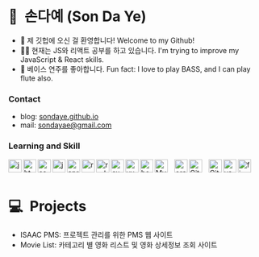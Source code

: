 # 🐳&nbsp;&nbsp;손다예 (Son Da Ye)

- 🍋 제 깃헙에 오신 걸 환영합니다! Welcome to my Github!
- 👩‍💻 현재는 JS와 리액트 공부를 하고 있습니다. I'm trying to improve my JavaScript & React skills.
- 🎸 베이스 연주를 좋아합니다. Fun fact: I love to play BASS, and I can play flute also.

### Contact 
- blog: [sondaye.github.io](https://sondaye.github.io)
- mail: sondayae@gmail.com

### Learning and Skill 
<img align="left" alt="java" width="26px" src="https://cdn.jsdelivr.net/gh/devicons/devicon/icons/java/java-original.svg" />
<img align="left" alt="html5" width="26px" src="https://cdn.jsdelivr.net/gh/devicons/devicon/icons/html5/html5-plain.svg" />     
<img align="left" alt="css3" width="26px" img src="https://cdn.jsdelivr.net/gh/devicons/devicon/icons/css3/css3-plain.svg" />          
<img align="left" alt="javascript" width="26px" src="https://cdn.jsdelivr.net/gh/devicons/devicon/icons/javascript/javascript-plain.svg" />
<img align="left" alt="spring" width="26px" src="https://cdn.jsdelivr.net/gh/devicons/devicon/icons/spring/spring-original.svg" />          
<img align="left" alt="react" width="26px" src="https://cdn.jsdelivr.net/gh/devicons/devicon/icons/react/react-original.svg" />
<img align="left" alt="redux" width="26px" src="https://cdn.jsdelivr.net/gh/devicons/devicon/icons/redux/redux-original.svg" />
<img align="left" alt="express" width="26px" src="https://cdn.jsdelivr.net/gh/devicons/devicon/icons/express/express-original.svg" />          
<img align="left" alt="vue" width="26px" src="https://cdn.jsdelivr.net/gh/devicons/devicon/icons/vuejs/vuejs-original.svg" />
<img align="left" alt="bootstrap" width="26px" src="https://cdn.jsdelivr.net/gh/devicons/devicon/icons/bootstrap/bootstrap-original.svg" />
<img align="left" alt="MySQL" width="26px" src="https://cdn.jsdelivr.net/gh/devicons/devicon/icons/mysql/mysql-original.svg" style="padding-right:10px;" />
<img align="left" alt="oracle" width="26px" src="https://cdn.jsdelivr.net/gh/devicons/devicon/icons/oracle/oracle-original.svg" />        
<img align="left" alt="Git" width="26px" src="https://cdn.jsdelivr.net/gh/devicons/devicon/icons/git/git-original.svg" style="padding-right:10px;" />
<img align="left" alt="GitHub" width="26px" src="https://cdn.jsdelivr.net/gh/devicons/devicon/icons/github/github-original.svg" />
<img align="left" alt="vscode" width="26px" src="https://cdn.jsdelivr.net/gh/devicons/devicon/icons/vscode/vscode-original.svg" />
<img align="left" alt="figma" width="26px" src="https://cdn.jsdelivr.net/gh/devicons/devicon/icons/figma/figma-original.svg" />

<br><br>

# 💻&nbsp;&nbsp;Projects

- ISAAC PMS: 프로젝트 관리를 위한 PMS 웹 사이트
- Movie List: 카테고리 별 영화 리스트 및 영화 상세정보 조회 사이트
